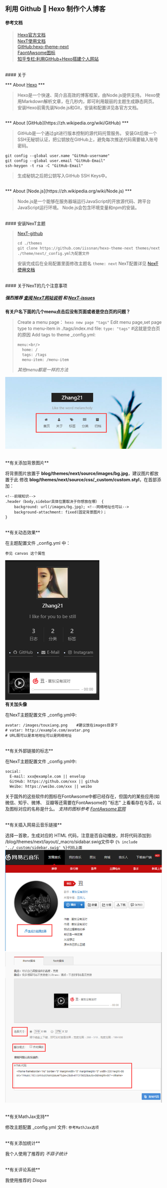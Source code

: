 ﻿利用 Github :couple: Hexo 制作个人博客
---
#### 参考文档

> [Hexo官方文档](https://hexo.io/zh-cn/docs/index.html)<br/>
> [NexT使用文档](http://theme-next.iissnan.com/getting-started.html)<br/>
> [GitHub:hexo-theme-next](https://github.com/iissnan/hexo-theme-next)<br/>
> [FaontAwsome图标](http://fontawesome.dashgame.com/)<br/>
> [知乎专栏:利用GitHub+Hexo搭建个人网站](https://zhuanlan.zhihu.com/p/26625249)


<br/>
#### 关于

*** About [Hexo](https://hexo.io/zh-cn/) ***

> Hexo是一个快速、简介且高效的博客框架，由Node.js提供支持。
> Hexo使用Markdown解析文章，在几秒内，即可利用靓丽的主题生成静态网页。
> 安装Hexo前需先装Node.js和Git，安装和配置详见各官方文档。

<br/>
*** About [GitHub](https://zh.wikipedia.org/wiki/GitHub) ***

>GitHub是一个通过git进行版本控制的源代码托管服务。
>安装Git后做一个SSH无秘钥认证，把公钥放在GitHub上，避免每次推送代码需要输入账号密码。

```
git config --global user.name "GitHub-username"
git config --global user.email "GitHub-Email"
ssh-keygen -t rsa -C "GitHub-Email"
```
>生成秘钥之后把公钥写入GitHub SSH Keys中。

<br/>
*** About [Node.js](https://zh.wikipedia.org/wiki/Node.js) ***

> Node.js是一个能够在服务器端运行JavaScript的开放源代码、跨平台JavaScript运行环境。
> Node.js会包含环境变量和npm的安装。

<br/>
#### 安装NexT主题

> [NexT-github](https://github.com/iissnan/hexo-theme-next)
> ```
> cd ./themes
> git clone https://github.com/iissnan/hexo-theme-next themes/next
> ./theme/next/_config.yml为配置文件
> ```
> 安装完成后在全局配置里面修改主题名  `theme: next`
> NexT配置详见  ~~[NexT使用文档](http://theme-next.iissnan.com/getting-started.html)~~

<br/>
#### 关于NexT的几个注意事项

##### 强烈推荐  [查阅 NexT网站说明](http://theme-next.iissnan.com/)  和  [NexT-issues](https://github.com/iissnan/hexo-theme-next/issues)

**有关户名下面的几个menu点击后没有页面或者是空白页的问题？**
> Create a menu page：
> `hexo new page "tags"`
> Edit menu page,set page type to menu-item in ./tags/index.md file:
> `type: "tags"`    #这就是空白页的原因
> Add tags to theme _config.yml:
> ```
> menu:<br/>
>   home: /
>   tags: /tags
>   menu-item: /menu-item
> ```
> *其他menu都是一样的方法*

![](/images/menu.png "NexT-menu")

<br/>
**有关添加背景图片**

将背景图片放置于 **blog/themes/next/source/images/bg.jpg**，建议图片都放置于此
修改 **blog/themes/next/source/css/_custom/custom.styl**，在首部添加：
```
<!--前端知识-->
.header（body,sidebar具体位置取决于你想放在哪） {
    background: url(/images/bg.jpg); <!--网络地址也可以-->
    background-attachment: fixed(固定背景图片)；
}
```

<br/>
**有关动态效果**

在主题配置文件 _config.yml 中：
```
参见 canvas 这个属性
```

![](/images/sidebar.png)
<br/>
**有关加头像**

在NexT主题配置文件 _config.yml中:
```
avatar: /images/touxiang.png    #建议放在images目录下
# vatar: http://example.com/avatar.png
# URL既可以是本地地址可以是网络地址
```

<br>
**有关外部链接的标志**

在NexT主题配置文件 _config.yml中:
```
social:
  E-mail: xxx@example.com || envelop
  GitHub: https://github.com/xxx || github
  Weibo: https://weibo.com/xxx || weibo
```
关于国外的这些软件的图标在FontAwsome中都已经存在，但国内的某些应用(如微信、知乎、微博、  豆瓣等还需要在FontAwsome的 "标志" 上看看存在与否，以及图标对应的名称是什么。
*支持的图标参考 [FontAwsome官网](http://fontawesome.dashgame.com/)*

<br/>
**有关插入网易云音乐链接**

选择一首歌，生成对应的 HTML 代码，注意是否自动播放，并将代码添加到:   /blog/themes/next/layout/_macro/sidabar.swig文件中
`{% include '../_custom/sidebar.swig' %}代码上面`
![](/images/163music1.png)
![](/images/163music2.png)

<br/>
**有关MathJax支持**

修改主题配置 _config.yml 文件:
`参考MathJax选项`

<br/>
**有关添加统计**

我个人使用了推荐的 *不蒜子统计*

<br/>
**有关评论系统**

我使用推荐的 *Disqus*




